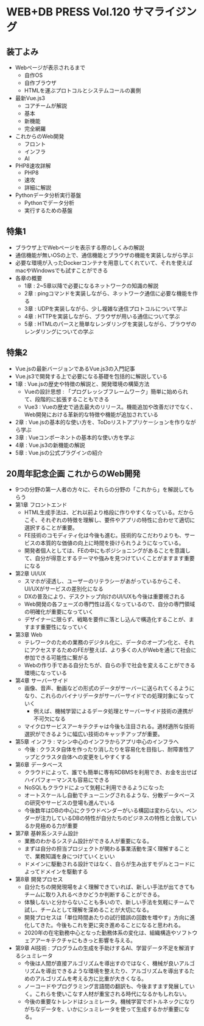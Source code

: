 # WEB+DB PRESS Vol.120 サマライジング

## 装丁よみ

- Webページが表示されるまで
  - 自作OS
  - 自作ブラウザ
  - HTMLを運ぶプロトコルとシステムコールの裏側
- 最新Vue.js3
  - コアチームが解説
  - 基本
  - 新機能
  - 完全網羅
- これからのWeb開発
  - フロント
  - インフラ
  - AI
- PHP8速攻詳解
  - PHP8
  - 速攻
  - 詳細に解説
- Pythonデータ分析実行基盤
  - Pythonでデータ分析
  - 実行するための基盤

## 特集1

- ブラウザ上でWebページを表示する際のしくみの解説
- 通信機能が無いOSの上で、通信機能とブラウザの機能を実装しながら学ぶ
- 必要な環境が入ったDockerコンテナを用意してくれていて、それを使えばmacやWindowsでも試すことができる
- 各章の概要
  - 1章 : 2~5章以降で必要になるネットワークの知識の解説
  - 2章 : pingコマンドを実装しながら、ネットワーク通信に必要な機能を作る
  - 3章 : UDPを実装しながら、少し複雑な通信プロトコルについて学ぶ
  - 4章 : HTTPを実装しながら、ブラウザが用いる通信について学ぶ
  - 5章 : HTMLのパースと簡単なレンダリングを実装しながら、ブラウザのレンダリングについての学ぶ

## 特集2

- Vue.jsの最新バージョンであるVue.js3の入門記事
- Vue.js3で開発する上で必要になる基礎を包括的に解説している
- 1章 : Vue.jsの歴史や特徴の解説と、開発環境の構築方法
  - Vueの設計思想 : 「プログレッシブフレームワーク」簡単に始められて、段階的に拡張することもできる
  - Vue3 : Vueの歴史で過去最大のリリース。機能追加や改善だけでなく、Web開発における革新的な特徴や機能が追加されている
- 2章 : Vue.jsの基本的な使い方を、ToDoリストアプリケーションを作りながら学ぶ
- 3章 : Vueコンポーネントの基本的な使い方を学ぶ
- 4章 : Vue.js3の新機能の解説
- 5章 : Vue.jsの公式プラグインの紹介

## 20周年記念企画 これからのWeb開発

- 9つの分野の第一人者の方々に、それらの分野の「これから」を解説してもらう
- 第1章 フロントエンド
  - HTML生成手法は、どれ以前より格段に作りやすくなっている。だからこそ、それぞれの特徴を理解し、要件やアプリの特性に合わせて適切に選択することが重要。
  - FE技術のコモディティ化は今後も進む。技術的なこだわりよりも、サービスの本質的な価値の向上に時間を掛けられうようになっている。
  - 開発者個人としては、FEの中にもポジショニングがあることを意識して、自分が得意とするテーマや強みを見つけていくことがますます重要になる
- 第2章 UI/UX
  - スマホが浸透し、ユーザーのリテラシーがあがっているからこそ、UI/UXがサービスの差別化になる
  - DXの普及により、デスクトップ向けのUI/UXも今後は重要視される
  - Web開発の各フェーズの専門性は高くなっているので、自分の専門領域の明確化が重要になっていく
  - デザイナーに限らず、戦略を要件に落とし込んで構造化することが、ますます重要性になっていく
- 第3章 Web
  - テレワークのための業務のデジタル化に、データのオープン化と、それにアクセスするためのFEが整えば、より多くの人がWebを通じて社会に参加できる可能性に繋がる
  - Webの作り手である自分たちが、自らの手で社会を変えることができる環境になっている
- 第4章 サーバーサイド
  - 画像、音声、動画などの形式のデータがサーバーに送られてくるようになり、これらのバイナリデータがサーバーサイドでの処理対象になっていく
    - 例えば、機械学習によるデータ処理とサーバーサイド技術の連携が不可欠になる
  - マイクロサービスアーキテクチャは今後も注目される。適材適所な技術選択ができるように幅広い技術のキャッチアップが重要。
- 第5章 インフラ : マシン中心のインフラからアプリ中心のインフラへ
  - 今後 : クラスタ自体を作ったり消したりを容易化を目指し、耐障害性アップとクラスタ自体への変更をしやすくする
- 第6章 データベース
  - クラウドによって、誰でも簡単に専有RDBMSを利用でき、お金を出せばハイパフォーマンスも容易にできる
  - NoSQLもクラウドによって気軽に利用できるようになった
  - オートスケールし自動でチューニングされるような、分散データベースの研究やサービスの登場も進んでいる
  - 今後数年はDBの中心にクラウドベンダーがいる構図は変わらない。ベンダーが注力しているDBの特性が自分たちのビジネスの特性と合致しているか見極める力が重要
- 第7章 基幹系システム設計
  - 業務のわかるシステム設計ができる人が重要になる。
  - まずは自分の担当プロジェクトが関わる事業活動を深く理解することで、業務知識を身につけていくといい
  - ドメインに駆動される設計ではなく、自らが生み出すモデルとコードによってドメインを駆動する
- 第8章 開発プロセス
  - 自分たちの開発現場をよく理解できていれば、新しい手法が出てきてもチームに取り入れるべきかどうか判断することができる。
  - 体験しないと分からないことも多いので、新しい手法を気軽にチームで試し、チームとして理解を深めることが大切になる。
  - 開発プロセスは「単位時間あたりの試行錯誤の回数を増やす」方向に進化してきた。今後もこれを更に突き進めることになると思われる。
  - 2020年の在宅勤務中心となった勤務体系の変化は、組織構造やソフトウェアアーキテクチャにもきっと影響を与える。
- 第9章 AI技術 : プログラムの生成を手助けするAI、学習データ不足を解消するシュミレータ
  - 今後は人間が直接アルゴリズムを導出すのではなく、機械が良いアルゴリズムを導出できるような環境を整えたり、アルゴリズムを導出するためのアルゴリズムを考える方に比重が大きくなる。
  - ノーコードやプログラミング言語間の翻訳も、今後ますます発展していく。これらを使いこなす人材が重宝される時代になるかもしれない。
  - 今後の重要なトレンドはシュミレータ。機械学習でボトルネックになりがちなデータを、いかにシュミレータを使って生成するかが重要になる。
